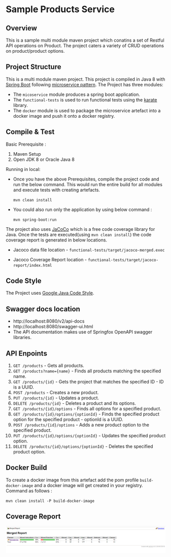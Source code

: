 # Sample Products Service

## Overview
This is a sample multi module maven project which conatins a set of Restful API operations on Product. The project caters a variety of CRUD operations on product/product options.

## Project Structure

This is a multi module maven project. This project is compiled in Java 8 with [Spring Boot](https://spring.io/projects/spring-boot) following [microservice pattern](https://spring.io/microservices). The Project has three modules:

- The `micoservice` module produces a spring boot application.
- The `functional-tests` is used to run functional tests using the [karate](https://github.com/intuit/karate) library.
- The `docker` module is used to package the microservice artefact into a docker image and push it onto a docker registry.

## Compile & Test
Basic Prerequisite :
1. Maven Setup
2. Open JDK 8 or Oracle Java 8

Running in local:
* Once you have the above Prerequisites, compile the project code and run the below command. This would run the entire build for all modules and execute tests with creating artefacts.

  `mvn clean install`

* You could also run only the application by using below command :
  
  `mvn spring-boot:run`

The project also uses [JaCoCo](https://www.eclemma.org/jacoco/) which is a free code coverage library for Java. 
Once the tests are executed(using `mvn clean install`) the code coverage report is generated in
below locations.

* Jacoco data file location - `functional-tests/target/jacoco-merged.exec` 

* Jacoco Coverage Report location - `functional-tests/target/jacoco-report/index.html`


## Code Style
The Project uses [Google Java Code Style](https://github.com/google/styleguide/blob/gh-pages/intellij-java-google-style.xml).

## Swagger docs location

*  http://localhost:8080/v2/api-docs
*  http://localhost:8080/swagger-ui.html
*  The API documentation makes use of Springfox OpenAPI swagger libraries.

## API Enpoints
1. `GET /products` - Gets all products.
2. `GET /products?name={name}` - Finds all products matching the specified name.
3. `GET /products/{id}` - Gets the project that matches the specified ID - ID is a UUID.
4. `POST /products` - Creates a new product.
5. `PUT /products/{id}` - Updates a product.
6. `DELETE /products/{id}` - Deletes a product and its options.
7. `GET /products/{id}/options` - Finds all options for a specified product.
8. `GET /products/{id}/options/{optionId}` - Finds the specified product option for the specified product - optionId is a UUID.
9. `POST /products/{id}/options` - Adds a new product option to the specified product.
10. `PUT /products/{id}/options/{optionId}` - Updates the specified product option.
11. `DELETE /products/{id}/options/{optionId}` - Deletes the specified product option.

## Docker Build
To create a docker image from this artefact add the pom profile `build-docker-image` and a docker image will get created in your registry. Command as follows :

  `mvn clean install -P build-docker-image`
  
## Coverage Report
![Merged Coverage Report](coverage_report.png)  
